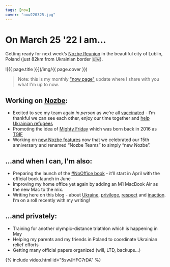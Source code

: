 ```yaml
---
tags: [now]
cover: "now220325.jpg"
---
```


# On March 25 '22 I am…

Getting ready for next week’s [Nozbe Reunion](/reunion/) in the beautiful city of Lublin, Poland (just 82km from Ukrainian border 🇺🇦).

<!--More-->

![{{ page.title }}](/img/{{ page.cover }})

> Note: this is my monthly ["now page"](/now) update where I share with you what I'm up to now.

## Working on [Nozbe][n]:

* Excited to see my team again *in person* as we’re all [vaccinated](/vaccine) - I’m thankful we can see each other, enjoy our time together and [help Ukrainian refugees](/nowar/)
* Promoting the idea of [Mighty Friday](https://nozbe.com/friday) which was born back in 2016 as [TGIF](/tgif/)
* Working on [new Nozbe features](/nozbe15/) now that we celebrated our 15th anniversary and renamed “Nozbe Teams” to simply “new Nozbe”.

## …and when I can, I'm also:

* Preparing the launch of the [#NoOffice book](https://NoOffice.org/) - it’ll start in April with the official book launch in June
* Improving my home office yet again by adding an M1 MacBook Air as the new Mac to the mix.
* Writing here on this blog - about [Ukraine](/nowar/), [privilege](/white/), [respect](/adults/) and [inaction](/nothing/). I’m on a roll recently with my writing!

## …and privately:

* Training for another olympic-distance triathlon which is happening in May
* Helping my parents and my friends in Poland to coordinate Ukrainian relief efforts
* Getting many official papers organized (will, LTD, backups…)

{% include video.html id="5swJHFC7rDA" %}

[n]: https://michael.gratis/nozbe
[np]: https://michael.gratis/nozbepersonal